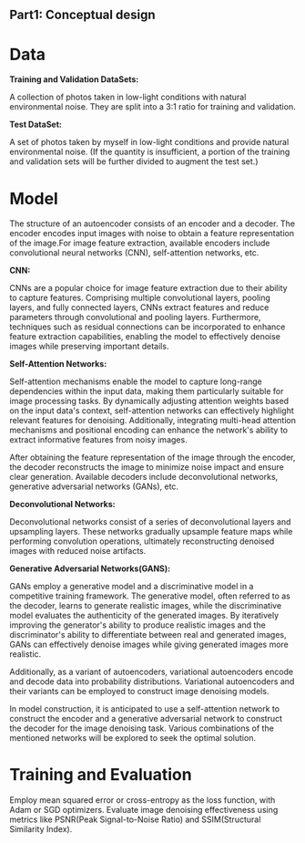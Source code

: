 ## Part1: Conceptual design
# Data
**Training and Validation DataSets:**

A collection of photos taken in low-light conditions with natural environmental noise. They are split into a 3:1 ratio for training and validation.

**Test DataSet:**

A set of photos taken by myself in low-light conditions and provide natural environmental noise. (If the quantity is insufficient, a portion of the training and validation sets will be further divided to augment the test set.)

# Model
The structure of an autoencoder consists of an encoder and a decoder. The encoder encodes input images with noise to obtain a feature representation of the image.For image feature extraction, available encoders include convolutional neural networks (CNN), self-attention networks, etc.

**CNN:** 

CNNs are a popular choice for image feature extraction due to their ability to capture features. Comprising multiple convolutional layers, pooling layers, and fully connected layers, CNNs extract features and reduce parameters through convolutional and pooling layers. Furthermore, techniques such as residual connections can be incorporated to enhance feature extraction capabilities, enabling the model to effectively denoise images while preserving important details.

**Self-Attention Networks:**

Self-attention mechanisms enable the model to capture long-range dependencies within the input data, making them particularly suitable for image processing tasks. By dynamically adjusting attention weights based on the input data's context, self-attention networks can effectively highlight relevant features for denoising. Additionally, integrating multi-head attention mechanisms and positional encoding can enhance the network's ability to extract informative features from noisy images.

After obtaining the feature representation of the image through the encoder, the decoder reconstructs the image to minimize noise impact and ensure clear generation. Available decoders include deconvolutional networks, generative adversarial networks (GANs), etc.

**Deconvolutional Networks:**

Deconvolutional networks consist of a series of deconvolutional layers and upsampling layers. These networks gradually upsample feature maps while performing convolution operations, ultimately reconstructing denoised images with reduced noise artifacts.

**Generative Adversarial Networks(GANS):**

GANs employ a generative model and a discriminative model in a competitive training framework. The generative model, often referred to as the decoder, learns to generate realistic images, while the discriminative model evaluates the authenticity of the generated images. By iteratively improving the generator's ability to produce realistic images and the discriminator's ability to differentiate between real and generated images, GANs can effectively denoise images while giving generated images more realistic.

Additionally, as a variant of autoencoders, variational autoencoders encode and decode data into probability distributions. Variational autoencoders and their variants can be employed to construct image denoising models. 

In model construction, it is anticipated to use a self-attention network to construct the encoder and a generative adversarial network to construct the decoder for the image denoising task. Various combinations of the mentioned networks will be explored to seek the optimal solution.

# Training and Evaluation
Employ mean squared error or cross-entropy as the loss function, with Adam or SGD optimizers. Evaluate image denoising effectiveness using metrics like PSNR(Peak Signal-to-Noise Ratio) and SSIM(Structural Similarity Index).
